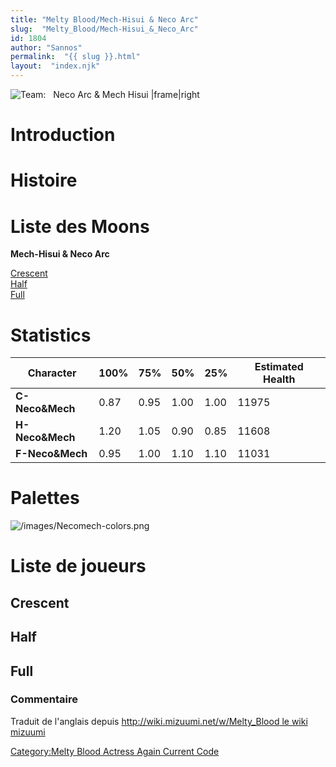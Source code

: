 ```yaml
---
title: "Melty Blood/Mech-Hisui & Neco Arc"
slug:  "Melty_Blood/Mech-Hisui_&_Neco_Arc"
id: 1804
author: "Sannos"
permalink:  "{{ slug }}.html"
layout:  "index.njk"
---
```


![ **Team:**   Neco Arc & Mech Hisui
\|frame\|right](/images/Necomech0.png " Team:   Neco Arc & Mech Hisui |frame|right")

# Introduction

# Histoire

# Liste des Moons

**Mech-Hisui & Neco Arc**

[Crescent](Melty_Blood/Mech-Hisui_&_Neco_Arc/Crescent_Moon "wikilink")  
[Half](Melty_Blood/Mech-Hisui_&_Neco_Arc/Half_Moon "wikilink")  
[Full](Melty_Blood/Mech-Hisui_&_Neco_Arc/Full_Moon "wikilink")  

# Statistics

| Character       | 100% | 75%  | 50%  | 25%  | Estimated Health |
|-----------------|------|------|------|------|------------------|
| **C-Neco&Mech** | 0.87 | 0.95 | 1.00 | 1.00 | 11975            |
| **H-Neco&Mech** | 1.20 | 1.05 | 0.90 | 0.85 | 11608            |
| **F-Neco&Mech** | 0.95 | 1.00 | 1.10 | 1.10 | 11031            |

# Palettes

![](/images/Necomech-colors.png "/images/Necomech-colors.png")

# Liste de joueurs

## Crescent

## Half

## Full

### Commentaire

Traduit de l'anglais depuis [http://wiki.mizuumi.net/w/Melty_Blood le
wiki
mizuumi](http://wiki.mizuumi.net/w/Melty_Blood_le_wiki_mizuumi "wikilink")

[Category:Melty Blood Actress Again Current
Code](Category:Melty_Blood_Actress_Again_Current_Code "wikilink")
